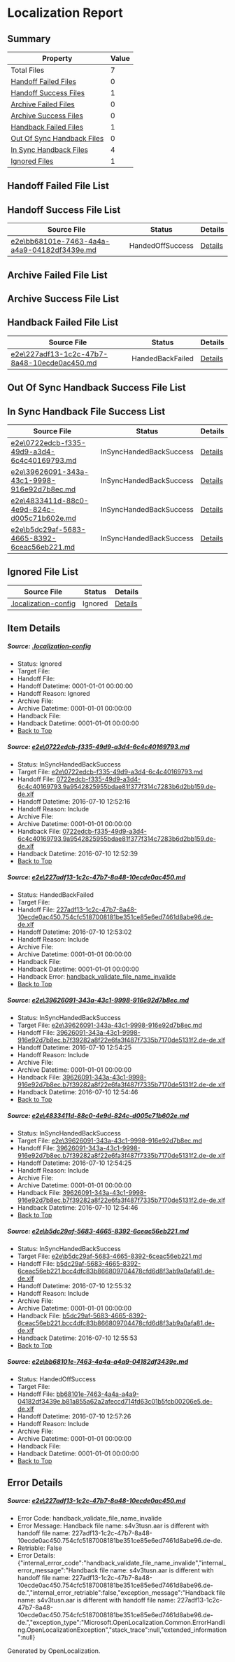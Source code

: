 # <a name='report-top'></a> Localization Report

## Summary
 Property | Value 
 -------- | ----- 
 Total Files | 7
[ Handoff Failed Files ](#handoff-failed-list)| 0
[ Handoff Success Files ](#handoff-success-list)| 1
[ Archive Failed Files ](#archive-failed-list)| 0
[ Archive Success Files ](#archive-success-list)| 0
[ Handback Failed Files ](#handback-failed-list)| 1
[ Out Of Sync Handback Files ](#outofsync-handback-success-list)| 0
[ In Sync Handback Files ](#insync-handback-success-list)| 4
[ Ignored Files ](#ignored-list)| 1

## <a name='handoff-failed-list'></a> Handoff Failed File List

## <a name='handoff-success-list'></a> Handoff Success File List
 Source File | Status | Details 
 ----------- | ------ | ------- 
 [e2e\bb68101e-7463-4a4a-a4a9-04182df3439e.md](https://github.com/OpenLocalizationTestOrg/oltest/blob/972f248443a4840eabbd67574c1a286103291307/e2e/bb68101e-7463-4a4a-a4a9-04182df3439e.md) | HandedOffSuccess | [Details](#e6942256cb3de10d1c945e7a74aad813ddb2de046)

## <a name='archive-failed-list'></a> Archive Failed File List

## <a name='archive-success-list'></a> Archive Success File List

## <a name='handback-failed-list'></a> Handback Failed File List
 Source File | Status | Details 
 ----------- | ------ | ------- 
 [e2e\227adf13-1c2c-47b7-8a48-10ecde0ac450.md](https://github.com/OpenLocalizationTestOrg/oltest/blob/ec9a87608cd3c62459c87fc8e9f342e24ad934e2/e2e/227adf13-1c2c-47b7-8a48-10ecde0ac450.md) | HandedBackFailed | [Details](#18314e02cd6e0ff478cb9c61a5e5e44f089f755b2)

## <a name='outofsync-handback-success-list'></a> Out Of Sync Handback Success File List

## <a name='insync-handback-success-list'></a> In Sync Handback File Success List
 Source File | Status | Details 
 ----------- | ------ | ------- 
 [e2e\0722edcb-f335-49d9-a3d4-6c4c40169793.md](https://github.com/OpenLocalizationTestOrg/oltest/blob/c1914e26debf7a00202bbd903d75516acfa04a95/e2e/0722edcb-f335-49d9-a3d4-6c4c40169793.md) | InSyncHandedBackSuccess | [Details](#a86e74fedf00656ebe115190a5bfffe5405a33d21)
 [e2e\39626091-343a-43c1-9998-916e92d7b8ec.md](https://github.com/OpenLocalizationTestOrg/oltest/blob/5672fb5dfb345a34998ee2feaedab541dc19d7bf/e2e/39626091-343a-43c1-9998-916e92d7b8ec.md) | InSyncHandedBackSuccess | [Details](#baba37847ecaaee5bce026c5cde7335809563ce33)
 [e2e\4833411d-88c0-4e9d-824c-d005c71b602e.md](https://github.com/OpenLocalizationTestOrg/oltest/blob/972f248443a4840eabbd67574c1a286103291307/e2e/4833411d-88c0-4e9d-824c-d005c71b602e.md) | InSyncHandedBackSuccess | [Details](#baba37847ecaaee5bce026c5cde7335809563ce34)
 [e2e\b5dc29af-5683-4665-8392-6ceac56eb221.md](https://github.com/OpenLocalizationTestOrg/oltest/blob/0e4e63d8fcd083fb7645e6961291a8455dee8683/e2e/b5dc29af-5683-4665-8392-6ceac56eb221.md) | InSyncHandedBackSuccess | [Details](#4a7708dc2a0e71401f55ccb9fa123c333dfce5975)

## <a name='ignored-list'></a> Ignored File List
 Source File | Status | Details 
 ----------- | ------ | ------- 
 [.localization-config](https://github.com/OpenLocalizationTestOrg/oltest/blob/972f248443a4840eabbd67574c1a286103291307/.localization-config) | Ignored | [Details](#3d4f252ac210baf56311d7e97dcc2db10974dbd20)

## Item Details
##### <a name='3d4f252ac210baf56311d7e97dcc2db10974dbd20'></a> Source: [.localization-config](https://github.com/OpenLocalizationTestOrg/oltest/blob/972f248443a4840eabbd67574c1a286103291307/.localization-config)
* Status: Ignored
* Target File: 
* Handoff File: 
* Handoff Datetime: 0001-01-01 00:00:00
* Handoff Reason: Ignored
* Archive File: 
* Archive Datetime: 0001-01-01 00:00:00
* Handback File: 
* Handback Datetime: 0001-01-01 00:00:00
* [Back to Top](#report-top)

##### <a name='a86e74fedf00656ebe115190a5bfffe5405a33d21'></a> Source: [e2e\0722edcb-f335-49d9-a3d4-6c4c40169793.md](https://github.com/OpenLocalizationTestOrg/oltest/blob/c1914e26debf7a00202bbd903d75516acfa04a95/e2e/0722edcb-f335-49d9-a3d4-6c4c40169793.md)
* Status: InSyncHandedBackSuccess
* Target File: [e2e\0722edcb-f335-49d9-a3d4-6c4c40169793.md](https://github.com/OpenLocalizationTestOrg/oltest-dede-fly/blob/5a528246224891cbd036fa6d50618de2f8373b35/e2e/0722edcb-f335-49d9-a3d4-6c4c40169793.md)
* Handoff File: [0722edcb-f335-49d9-a3d4-6c4c40169793.9a9542825955bdae81f377f314c7283b6d2bb159.de-de.xlf](https://github.com/OpenLocalizationTestOrg/olhandoff-e2e/blob/a9c964144ebc8b036ca494f1ff9443af605c5198/ol-handoff/OpenLocalizationTestOrg/oltest-dede-fly/ci/ht/0722edcb-f335-49d9-a3d4-6c4c40169793.9a9542825955bdae81f377f314c7283b6d2bb159.de-de.xlf)
* Handoff Datetime: 2016-07-10 12:52:16
* Handoff Reason: Include
* Archive File: 
* Archive Datetime: 0001-01-01 00:00:00
* Handback File: [0722edcb-f335-49d9-a3d4-6c4c40169793.9a9542825955bdae81f377f314c7283b6d2bb159.de-de.xlf](https://github.com/OpenLocalizationTestOrg/olhandback-e2e/blob/b95f6492b785ae6b8dec0ce17df4876cbfd7ac8b/ol-handback/OpenLocalizationTestOrg/oltest-dede-fly/ci/ht/0722edcb-f335-49d9-a3d4-6c4c40169793.9a9542825955bdae81f377f314c7283b6d2bb159.de-de.xlf)
* Handback Datetime: 2016-07-10 12:52:39
* [Back to Top](#report-top)

##### <a name='18314e02cd6e0ff478cb9c61a5e5e44f089f755b2'></a> Source: [e2e\227adf13-1c2c-47b7-8a48-10ecde0ac450.md](https://github.com/OpenLocalizationTestOrg/oltest/blob/ec9a87608cd3c62459c87fc8e9f342e24ad934e2/e2e/227adf13-1c2c-47b7-8a48-10ecde0ac450.md)
* Status: HandedBackFailed
* Target File: 
* Handoff File: [227adf13-1c2c-47b7-8a48-10ecde0ac450.754cfc5187008181be351ce85e6ed7461d8abe96.de-de.xlf](https://github.com/OpenLocalizationTestOrg/olhandoff-e2e/blob/587017b0816a8cbbf4ca231e3863d9d35c05410b/ol-handoff/OpenLocalizationTestOrg/oltest-dede-fly/ci/ht/227adf13-1c2c-47b7-8a48-10ecde0ac450.754cfc5187008181be351ce85e6ed7461d8abe96.de-de.xlf)
* Handoff Datetime: 2016-07-10 12:53:02
* Handoff Reason: Include
* Archive File: 
* Archive Datetime: 0001-01-01 00:00:00
* Handback File: 
* Handback Datetime: 0001-01-01 00:00:00
* Handback Error: [handback_validate_file_name_invalide](#18314e02cd6e0ff478cb9c61a5e5e44f089f755b2handback_validate_file_name_invalide)
* [Back to Top](#report-top)

##### <a name='baba37847ecaaee5bce026c5cde7335809563ce33'></a> Source: [e2e\39626091-343a-43c1-9998-916e92d7b8ec.md](https://github.com/OpenLocalizationTestOrg/oltest/blob/5672fb5dfb345a34998ee2feaedab541dc19d7bf/e2e/39626091-343a-43c1-9998-916e92d7b8ec.md)
* Status: InSyncHandedBackSuccess
* Target File: [e2e\39626091-343a-43c1-9998-916e92d7b8ec.md](https://github.com/OpenLocalizationTestOrg/oltest-dede-fly/blob/9a496af7affcb1fee1afbd7e24fa06a65492d3a6/e2e/39626091-343a-43c1-9998-916e92d7b8ec.md)
* Handoff File: [39626091-343a-43c1-9998-916e92d7b8ec.b7f39282a8f22e6fa3f487f7335b7170de5131f2.de-de.xlf](https://github.com/OpenLocalizationTestOrg/olhandoff-e2e/blob/c820bcb1a7b932a0914e5931be1d8c6401481a8f/ol-handoff/OpenLocalizationTestOrg/oltest-dede-fly/ci/ht/39626091-343a-43c1-9998-916e92d7b8ec.b7f39282a8f22e6fa3f487f7335b7170de5131f2.de-de.xlf)
* Handoff Datetime: 2016-07-10 12:54:25
* Handoff Reason: Include
* Archive File: 
* Archive Datetime: 0001-01-01 00:00:00
* Handback File: [39626091-343a-43c1-9998-916e92d7b8ec.b7f39282a8f22e6fa3f487f7335b7170de5131f2.de-de.xlf](https://github.com/OpenLocalizationTestOrg/olhandback-e2e/blob/099235bf32da4c2d55659f43676575033f422330/ol-handback/OpenLocalizationTestOrg/oltest-dede-fly/ci/ht/39626091-343a-43c1-9998-916e92d7b8ec.b7f39282a8f22e6fa3f487f7335b7170de5131f2.de-de.xlf)
* Handback Datetime: 2016-07-10 12:54:46
* [Back to Top](#report-top)

##### <a name='baba37847ecaaee5bce026c5cde7335809563ce34'></a> Source: [e2e\4833411d-88c0-4e9d-824c-d005c71b602e.md](https://github.com/OpenLocalizationTestOrg/oltest/blob/972f248443a4840eabbd67574c1a286103291307/e2e/4833411d-88c0-4e9d-824c-d005c71b602e.md)
* Status: InSyncHandedBackSuccess
* Target File: [e2e\39626091-343a-43c1-9998-916e92d7b8ec.md](https://github.com/OpenLocalizationTestOrg/oltest-dede-fly/blob/9a496af7affcb1fee1afbd7e24fa06a65492d3a6/e2e/39626091-343a-43c1-9998-916e92d7b8ec.md)
* Handoff File: [39626091-343a-43c1-9998-916e92d7b8ec.b7f39282a8f22e6fa3f487f7335b7170de5131f2.de-de.xlf](https://github.com/OpenLocalizationTestOrg/olhandoff-e2e/blob/c820bcb1a7b932a0914e5931be1d8c6401481a8f/ol-handoff/OpenLocalizationTestOrg/oltest-dede-fly/ci/ht/39626091-343a-43c1-9998-916e92d7b8ec.b7f39282a8f22e6fa3f487f7335b7170de5131f2.de-de.xlf)
* Handoff Datetime: 2016-07-10 12:54:25
* Handoff Reason: Include
* Archive File: 
* Archive Datetime: 0001-01-01 00:00:00
* Handback File: [39626091-343a-43c1-9998-916e92d7b8ec.b7f39282a8f22e6fa3f487f7335b7170de5131f2.de-de.xlf](https://github.com/OpenLocalizationTestOrg/olhandback-e2e/blob/099235bf32da4c2d55659f43676575033f422330/ol-handback/OpenLocalizationTestOrg/oltest-dede-fly/ci/ht/39626091-343a-43c1-9998-916e92d7b8ec.b7f39282a8f22e6fa3f487f7335b7170de5131f2.de-de.xlf)
* Handback Datetime: 2016-07-10 12:54:46
* [Back to Top](#report-top)

##### <a name='4a7708dc2a0e71401f55ccb9fa123c333dfce5975'></a> Source: [e2e\b5dc29af-5683-4665-8392-6ceac56eb221.md](https://github.com/OpenLocalizationTestOrg/oltest/blob/0e4e63d8fcd083fb7645e6961291a8455dee8683/e2e/b5dc29af-5683-4665-8392-6ceac56eb221.md)
* Status: InSyncHandedBackSuccess
* Target File: [e2e\b5dc29af-5683-4665-8392-6ceac56eb221.md](https://github.com/OpenLocalizationTestOrg/oltest-dede-fly/blob/d0af5e0946890b787b66238ad4a82e5780be3f45/e2e/b5dc29af-5683-4665-8392-6ceac56eb221.md)
* Handoff File: [b5dc29af-5683-4665-8392-6ceac56eb221.bcc4dfc83b866809704478cfd6d8f3ab9a0afa81.de-de.xlf](https://github.com/OpenLocalizationTestOrg/olhandoff-e2e/blob/64014dc8703a86bda027001b62607205b3ef3d3a/ol-handoff/OpenLocalizationTestOrg/oltest-dede-fly/ci/ht/b5dc29af-5683-4665-8392-6ceac56eb221.bcc4dfc83b866809704478cfd6d8f3ab9a0afa81.de-de.xlf)
* Handoff Datetime: 2016-07-10 12:55:32
* Handoff Reason: Include
* Archive File: 
* Archive Datetime: 0001-01-01 00:00:00
* Handback File: [b5dc29af-5683-4665-8392-6ceac56eb221.bcc4dfc83b866809704478cfd6d8f3ab9a0afa81.de-de.xlf](https://github.com/OpenLocalizationTestOrg/olhandback-e2e/blob/7f6a2e165f3fb25e856a7258cb0277000111fe28/ol-handback/OpenLocalizationTestOrg/oltest-dede-fly/ci/ht/b5dc29af-5683-4665-8392-6ceac56eb221.bcc4dfc83b866809704478cfd6d8f3ab9a0afa81.de-de.xlf)
* Handback Datetime: 2016-07-10 12:55:53
* [Back to Top](#report-top)

##### <a name='e6942256cb3de10d1c945e7a74aad813ddb2de046'></a> Source: [e2e\bb68101e-7463-4a4a-a4a9-04182df3439e.md](https://github.com/OpenLocalizationTestOrg/oltest/blob/972f248443a4840eabbd67574c1a286103291307/e2e/bb68101e-7463-4a4a-a4a9-04182df3439e.md)
* Status: HandedOffSuccess
* Target File: 
* Handoff File: [bb68101e-7463-4a4a-a4a9-04182df3439e.b81a855a62a2afeccd714fd63c01b5fcb00206e5.de-de.xlf](https://github.com/OpenLocalizationTestOrg/olhandoff-e2e/blob/9345fc5e4ddddee0e1f0472884e02f223e293bd7/ol-handoff/OpenLocalizationTestOrg/oltest-dede-fly/ci/ht/bb68101e-7463-4a4a-a4a9-04182df3439e.b81a855a62a2afeccd714fd63c01b5fcb00206e5.de-de.xlf)
* Handoff Datetime: 2016-07-10 12:57:26
* Handoff Reason: Include
* Archive File: 
* Archive Datetime: 0001-01-01 00:00:00
* Handback File: 
* Handback Datetime: 0001-01-01 00:00:00
* [Back to Top](#report-top)


## Error Details
##### <a name='18314e02cd6e0ff478cb9c61a5e5e44f089f755b2handback_validate_file_name_invalide'></a> Source: [e2e\227adf13-1c2c-47b7-8a48-10ecde0ac450.md](#18314e02cd6e0ff478cb9c61a5e5e44f089f755b2)
* Error Code: handback_validate_file_name_invalide
* Error Message: Handback file name: s4v3tusn.aar is different with handoff file name: 227adf13-1c2c-47b7-8a48-10ecde0ac450.754cfc5187008181be351ce85e6ed7461d8abe96.de-de.
* Retriable: False
* Error Details: {"internal_error_code":"handback_validate_file_name_invalide","internal_error_message":"Handback file name: s4v3tusn.aar is different with handoff file name: 227adf13-1c2c-47b7-8a48-10ecde0ac450.754cfc5187008181be351ce85e6ed7461d8abe96.de-de.","internal_error_retriable":false,"exception_message":"Handback file name: s4v3tusn.aar is different with handoff file name: 227adf13-1c2c-47b7-8a48-10ecde0ac450.754cfc5187008181be351ce85e6ed7461d8abe96.de-de.","exception_type":"Microsoft.OpenLocalization.Common.ErrorHandling.OpenLocalizationException","stack_trace":null,"extended_information":null}


Generated by OpenLocalization.
